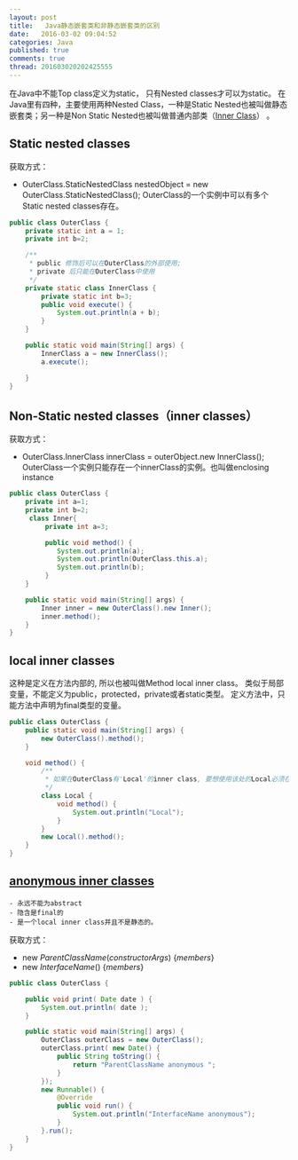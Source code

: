 ```yaml
---
layout: post
title:   Java静态嵌套类和非静态嵌套类的区别
date:   2016-03-02 09:04:52
categories: Java
published: true
comments: true
thread: 201603020202425555
---
```


在Java中不能Top class定义为static， 只有Nested classes才可以为static。
在Java里有四种，主要使用两种Nested Class，一种是Static Nested也被叫做静态嵌套类；另一种是Non Static Nested也被叫做普通内部类（[Inner Class](http://docs.oracle.com/javase/specs/jls/se7/html/jls-8.html#jls-8.1.3)） 。




## Static nested classes
获取方式：
 - OuterClass.StaticNestedClass nestedObject = new OuterClass.StaticNestedClass();
OuterClass的一个实例中可以有多个Static nested classes存在。

```java
public class OuterClass {
    private static int a = 1;
    private int b=2;

    /**
     * public 修饰后可以在OuterClass的外部使用;
     * private 后只能在OuterClass中使用
     */
    private static class InnerClass {
        private static int b=3;
        public void execute() {
            System.out.println(a + b);
        }
    }

    public static void main(String[] args) {
        InnerClass a = new InnerClass();
        a.execute();

    }
}
```

## Non-Static nested classes（inner classes）
获取方式：
 - OuterClass.InnerClass innerClass = outerObject.new InnerClass();
OuterClass一个实例只能存在一个innerClass的实例。也叫做enclosing instance

```java
public class OuterClass {
    private int a=1;
    private int b=2;
     class Inner{
         private int a=3;

         public void method() {
            System.out.println(a);
            System.out.println(OuterClass.this.a);
            System.out.println(b);
         }
    }

    public static void main(String[] args) {
        Inner inner = new OuterClass().new Inner();
        inner.method();
    }
}
```

## local inner classes
这种是定义在方法内部的, 所以也被叫做Method local inner class。
类似于局部变量，不能定义为public，protected，private或者static类型。
定义方法中，只能方法中声明为final类型的变量。

```java
public class OuterClass {
    public static void main(String[] args) {
        new OuterClass().method();
    }

    void method() {
        /**
         * 如果在OuterClass有'Local'的inner class, 要想使用该处的Local必须在声明后实例使用
         */
        class Local {
            void method() {
                System.out.println("Local");
            }
        }
        new Local().method();
    }
}
```

## [anonymous inner classes](http://docs.oracle.com/javase/specs/jls/se7/html/jls-15.html#jls-15.9.5)

    - 永远不能为abstract
    - 隐含是final的
    - 是一个local inner class并且不是静态的。

获取方式：
 - new *ParentClassName*(*constructorArgs*) {*members*}
 - new *InterfaceName*() {*members*}

```java
public class OuterClass {

    public void print( Date date ) {
        System.out.println( date );
    }

    public static void main(String[] args) {
        OuterClass outerClass = new OuterClass();
        outerClass.print( new Date() {
            public String toString() {
                return "ParentClassName anonymous ";
            }
        });
        new Runnable() {
            @Override
            public void run() {
                System.out.println("InterfaceName anonymous");
            }
        }.run();
    }
}
```
